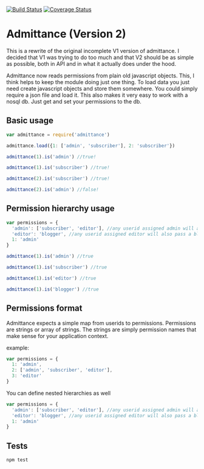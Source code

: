 [![Build Status](https://travis-ci.org/digitalsadhu/admittance.png?branch=master)](https://travis-ci.org/digitalsadhu/admittance) [![Coverage Status](https://coveralls.io/repos/digitalsadhu/admittance/badge.png)](https://coveralls.io/r/digitalsadhu/admittance)

# Admittance (Version 2)

This is a rewrite of the original incomplete V1 version of admittance. I decided that V1 was trying to do too much and that V2 should be as simple as possible, both in API and in what it actually does under the hood.

Admittance now reads permissions from plain old javascript objects. This, I think helps to keep the module doing just one thing. To load data you just need create javascript objects and store them somewhere. You could simply require a json file and load it. This also makes it very easy to work with a nosql db. Just get and set your permissions to the db.

## Basic usage

```js
var admittance = require('admittance')

admittance.load({1: ['admin', 'subscriber'], 2: 'subscriber'})

admittance(1).is('admin') //true!

admittance(1).is('subscriber') //true!

admittance(2).is('subscriber') //true!

admittance(2).is('admin') //false!

```

## Permission hierarchy usage

```js
var permissions = {
  'admin': ['subscriber', 'editor'], //any userid assigned admin will also pass a subscriber or editor check
  'editor': 'blogger', //any userid assigned editor will also pass a blogger check
  1: 'admin'
}

```

```js
admittance(1).is('admin') //true

admittance(1).is('subscriber') //true

admittance(1).is('editor') //true

admittance(1).is('blogger') //true
```

## Permissions format

Admittance expects a simple map from userids to permissions. Permissions are strings or array of strings. The strings are simply permission names that make sense for your application context.

example:

```js
var permissions = {
  1: 'admin',
  2: ['admin', 'subscriber', 'editor'],
  3: 'editor'
}
```

You can define nested hierarchies as well

```js
var permissions = {
  'admin': ['subscriber', 'editor'], //any userid assigned admin will also pass a subscriber or editor check
  'editor': 'blogger', //any userid assigned editor will also pass a blogger check
  1: 'admin'
}
```

## Tests

```js
npm test
```
